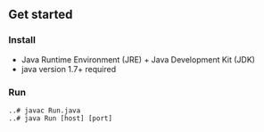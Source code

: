 
## Get started

### Install

* Java Runtime Environment (JRE) + Java Development Kit (JDK)
* java version 1.7+ required

### Run

```
..# javac Run.java
..# java Run [host] [port]
```
